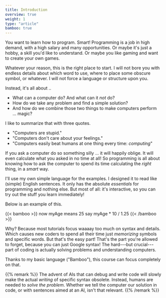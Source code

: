```yaml
---
title: Introduction
overview: true
weight: 1
type: "article"
bamboo: true
---
```


You want to learn how to program. Smart! Programming is a job in high demand, with a high salary and many opportunities. Or maybe it's just a hobby, a skill you'd like to understand. Or maybe you like gaming and want to create your own games.

Whatever your reason, this is the right place to start. I will not bore you with endless details about which word to use, where to place some obscure symbol, or whatever. I will not force a language or structure upon you.

Instead, it's all about ..

* What can a computer do? And what can it _not_ do?
* How do we take any problem and find a simple solution?
* And how do we combine those two things to make computers perform ... magic?

I like to summarize that with three quotes.

* "Computers are stupid."
* "Computers don't care about your feelings."
* "Computers easily beat humans at one thing every time: _computing_"

If you ask a computer do so something silly ... it will happily oblige. It will even calculate what you asked in no time at all! So programming is all about knowing how to ask the computer to spend its time calculating the _right_ thing, in a _smart_ way.

I'll use my own simple language for the examples. I designed it to read like (simple) English sentences. It only has the absolute _essentials_ for programming and nothing else. But most of all: it's interactive, so you can try out the stuff you learn immediately!

Below is an example of this.

{{< bamboo >}}
now myAge means 25
say myAge * 10 / 1.25
{{< /bamboo >}}

Why? Because most tutorials focus waaaay too much on syntax and details. Which causes new coders to spend all their time just _memorizing_ symbols and specific words. But that's the easy part! That's the part you're allowed to forget, because you can just Google syntax! The hard---but crucial---part of coding is actually solving problems and understanding computers.

Thanks to my basic language ("Bamboo"), this course can focus completely on that.

{{% remark %}}
The advent of AIs that can debug and write code will slowly make the actual _writing_ of specific syntax obsolete. Instead, humans are needed to _solve the problem_. Whether we tell the computer our solution in code, or with sentences aimed at an AI, isn't that relevant.
{{% /remark %}}